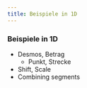 ```yaml
---
title: Beispiele in 1D
---
```



### Beispiele in 1D

- Desmos, Betrag
  - Punkt, Strecke
- Shift, Scale
- Combining segments

